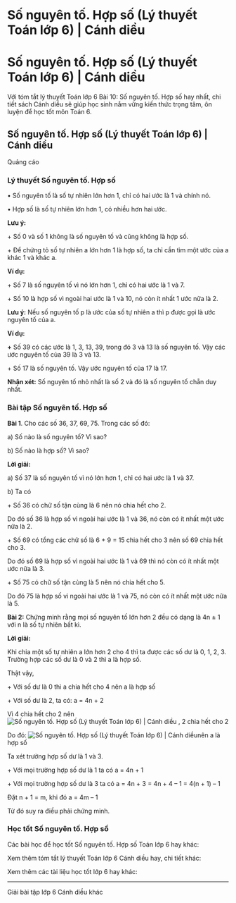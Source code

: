 # Số nguyên tố. Hợp số (Lý thuyết Toán lớp 6) | Cánh diều

# Số nguyên tố. Hợp số (Lý thuyết Toán lớp 6) | Cánh diều

Với tóm tắt lý thuyết Toán lớp 6 Bài 10: Số nguyên tố. Hợp số hay nhất, chi tiết sách Cánh diều sẽ giúp học sinh nắm vững kiến thức trọng tâm, ôn luyện để học tốt môn Toán 6.

## Số nguyên tố. Hợp số (Lý thuyết Toán lớp 6) | Cánh diều

Quảng cáo

### **Lý thuyết Số nguyên tố. Hợp số**

• Số nguyên tố là số tự nhiên lớn hơn 1, chỉ có hai ước là 1 và chính nó.

• Hợp số là số tự nhiên lớn hơn 1, có nhiều hơn hai ước.

**Lưu ý:**

\+ Số 0 và số 1 không là số nguyên tố và cũng không là hợp số.

\+ Để chứng tỏ số tự nhiên a lớn hơn 1 là hợp số, ta chỉ cần tìm một ước của a khác 1 và khác a.

**Ví dụ:**

\+ Số 7 là số nguyên tố vì nó lớn hơn 1, chỉ có hai ước là 1 và 7. 

\+ Số 10 là hợp số vì ngoài hai ước là 1 và 10, nó còn ít nhất 1 ước nữa là 2. 

**Lưu ý:** Nếu số nguyên tố p là ước của số tự nhiên a thì p được gọi là ước nguyên tố của a.

**Ví dụ:**

**+** Số 39 có các ước là 1, 3, 13, 39, trong đó 3 và 13 là số nguyên tố. Vậy các ước nguyên tố của 39 là 3 và 13. 

\+ Số 17 là số nguyên tố. Vậy ước nguyên tố của 17 là 17. 

**Nhận xét:** Số nguyên tố nhỏ nhất là số 2 và đó là số nguyên tố chẵn duy nhất. 

### **Bài tập Số nguyên tố. Hợp số**

**Bài 1**. Cho các số 36, 37, 69, 75. Trong các số đó:

a) Số nào là số nguyên tố? Vì sao?

b) Số nào là hợp số? Vì sao?

**Lời giải:**

a) Số 37 là số nguyên tố vì nó lớn hơn 1, chỉ có hai ước là 1 và 37.

b) Ta có 

\+ Số 36 có chữ số tận cùng là 6 nên nó chia hết cho 2. 

Do đó số 36 là hợp số vì ngoài hai ước là 1 và 36, nó còn có ít nhất một ước nữa là 2. 

\+ Số 69 có tổng các chữ số là 6 + 9 = 15 chia hết cho 3 nên số 69 chia hết cho 3. 

Do đó số 69 là hợp số vì ngoài hai ước là 1 và 69 thì nó còn có ít nhất một ước nữa là 3. 

\+ Số 75 có chữ số tận cùng là 5 nên nó chia hết cho 5.

Do đó 75 là hợp số vì ngoài hai ước là 1 và 75, nó còn có ít nhất một ước nữa là 5.

**Bài 2:** Chứng minh rằng mọi số nguyên tố lớn hơn 2 đều có dạng là 4n ± 1 với n là số tự nhiên bất kì. 

**Lời giải:**

Khi chia một số tự nhiên a lớn hơn 2 cho 4 thì ta được các số dư là 0, 1, 2, 3. Trường hợp các số dư là 0 và 2 thì a là hợp số. 

Thật vậy,

\+ Với số dư là 0 thì a chia hết cho 4 nên a là hợp số

\+ Với số dư là 2, ta có: a = 4n + 2 

Vì 4 chia hết cho 2 nên ![Số nguyên tố. Hợp số \(Lý thuyết Toán lớp 6\) | Cánh diều](https://vietjack.com/toan-6-canh-dieu/images/ly-thuyet-bai-10-so-nguyen-to-hop-so-60719.png) , 2 chia hết cho 2

Do đó: ![Số nguyên tố. Hợp số \(Lý thuyết Toán lớp 6\) | Cánh diều](https://vietjack.com/toan-6-canh-dieu/images/ly-thuyet-bai-10-so-nguyen-to-hop-so-60720.png)nên a là hợp số 

Ta xét trường hợp số dư là 1 và 3.

\+ Với mọi trường hợp số dư là 1 ta có a = 4n + 1

\+ Với mọi trường hợp số dư là 3 ta có a = 4n + 3 = 4n + 4 – 1 = 4(n + 1) – 1 

Đặt n + 1 = m, khi đó a = 4m – 1

Từ đó suy ra điều phải chứng minh. 

### **Học tốt Số nguyên tố. Hợp số**

Các bài học để học tốt Số nguyên tố. Hợp số Toán lớp 6 hay khác:

Xem thêm tóm tắt lý thuyết Toán lớp 6 Cánh diều hay, chi tiết khác:

Xem thêm các tài liệu học tốt lớp 6 hay khác:

* * *

Giải bài tập lớp 6 Cánh diều khác
